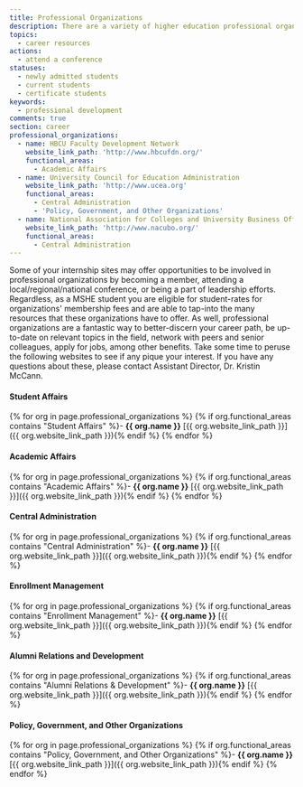 ```yaml
---
title: Professional Organizations
description: There are a variety of higher education professional organizations with which you should familiarize yourself and in which you should consider more substantial involvement.
topics:
  - career resources
actions:
  - attend a conference
statuses:
  - newly admitted students
  - current students
  - certificate students
keywords:
  - professional development
comments: true
section: career
professional_organizations:
  - name: HBCU Faculty Development Network
    website_link_path: 'http://www.hbcufdn.org/'
    functional_areas:
      - Academic Affairs
  - name: University Council for Education Administration
    website_link_path: 'http://www.ucea.org'
    functional_areas:
      - Central Administration
      - 'Policy, Government, and Other Organizations'
  - name: National Association for Colleges and University Business Officers (NACUBO)
    website_link_path: 'http://www.nacubo.org/'
    functional_areas:
      - Central Administration
---
```


Some of your internship sites may offer opportunities to be involved in professional organizations by becoming a member, attending a local/regional/national conference, or being a part of leadership efforts. Regardless, as a MSHE student you are eligible for student-rates for organizations' membership fees and are able to tap-into the many resources that these organizations have to offer. As well, professional organizations are a fantastic way to better-discern your career path, be up-to-date on relevant topics in the field, network with peers and senior colleagues, apply for jobs, among other benefits. Take some time to peruse the following websites to see if any pique your interest. If you have any questions about these, please contact Assistant Director, Dr. Kristin McCann.

#### Student Affairs

{% for org in page.professional_organizations %}
{% if org.functional_areas contains "Student Affairs" %}- **{{ org.name }}**  [{{ org.website_link_path }}]({{ org.website_link_path }}){% endif %}
{% endfor %}

#### Academic Affairs

{% for org in page.professional_organizations %}
{% if org.functional_areas contains "Academic Affairs" %}- **{{ org.name }}**  [{{ org.website_link_path }}]({{ org.website_link_path }}){% endif %}
{% endfor %}

#### Central Administration

{% for org in page.professional_organizations %}
{% if org.functional_areas contains "Central Administration" %}- **{{ org.name }}**  [{{ org.website_link_path }}]({{ org.website_link_path }}){% endif %}
{% endfor %}

#### Enrollment Management

{% for org in page.professional_organizations %}
{% if org.functional_areas contains "Enrollment Management" %}- **{{ org.name }}**  [{{ org.website_link_path }}]({{ org.website_link_path }}){% endif %}
{% endfor %}

#### Alumni Relations and Development

{% for org in page.professional_organizations %}
{% if org.functional_areas contains "Alumni Relations & Development" %}- **{{ org.name }}**  [{{ org.website_link_path }}]({{ org.website_link_path }}){% endif %}
{% endfor %}

#### Policy, Government, and Other Organizations

{% for org in page.professional_organizations %}
{% if org.functional_areas contains "Policy, Government, and Other Organizations" %}- **{{ org.name }}**  [{{ org.website_link_path }}]({{ org.website_link_path }}){% endif %}
{% endfor %}